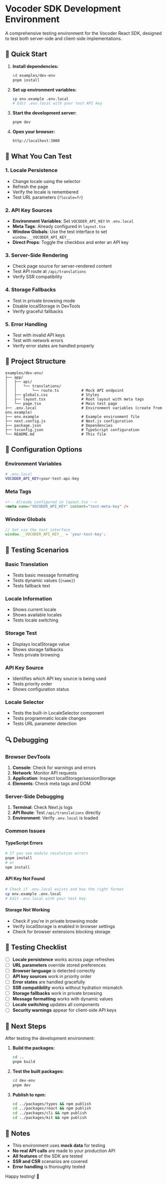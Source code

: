 # Vocoder SDK Development Environment

A comprehensive testing environment for the Vocoder React SDK, designed to test both server-side and client-side implementations.

## 🚀 Quick Start

1. **Install dependencies:**
   ```bash
   cd examples/dev-env
   pnpm install
   ```

2. **Set up environment variables:**
   ```bash
   cp env.example .env.local
   # Edit .env.local with your test API key
   ```

3. **Start the development server:**
   ```bash
   pnpm dev
   ```

4. **Open your browser:**
   ```
   http://localhost:3000
   ```

## 🧪 What You Can Test

### **1. Locale Persistence**
- Change locale using the selector
- Refresh the page
- Verify the locale is remembered
- Test URL parameters (`?locale=fr`)

### **2. API Key Sources**
- **Environment Variables**: Set `VOCODER_API_KEY` in `.env.local`
- **Meta Tags**: Already configured in `layout.tsx`
- **Window Globals**: Use the test interface to set `window.__VOCODER_API_KEY__`
- **Direct Props**: Toggle the checkbox and enter an API key

### **3. Server-Side Rendering**
- Check page source for server-rendered content
- Test API route at `/api/translations`
- Verify SSR compatibility

### **4. Storage Fallbacks**
- Test in private browsing mode
- Disable localStorage in DevTools
- Verify graceful fallbacks

### **5. Error Handling**
- Test with invalid API keys
- Test with network errors
- Verify error states are handled properly

## 📁 Project Structure

```
examples/dev-env/
├── app/
│   ├── api/
│   │   └── translations/
│   │       └── route.ts          # Mock API endpoint
│   ├── globals.css               # Styles
│   ├── layout.tsx                # Root layout with meta tags
│   └── page.tsx                  # Main test page
├── .env.local                    # Environment variables (create from env.example)
├── env.example                   # Example environment file
├── next.config.js                # Next.js configuration
├── package.json                  # Dependencies
├── tsconfig.json                 # TypeScript configuration
└── README.md                     # This file
```

## 🔧 Configuration Options

### **Environment Variables**
```bash
# .env.local
VOCODER_API_KEY=your-test-api-key
```

### **Meta Tags**
```html
<!-- Already configured in layout.tsx -->
<meta name="VOCODER_API_KEY" content="test-meta-key" />
```

### **Window Globals**
```javascript
// Set via the test interface
window.__VOCODER_API_KEY__ = 'your-test-key';
```

## 🧪 Testing Scenarios

### **Basic Translation**
- Tests basic message formatting
- Tests dynamic values (`{name}`)
- Tests fallback text

### **Locale Information**
- Shows current locale
- Shows available locales
- Tests locale switching

### **Storage Test**
- Displays localStorage value
- Shows storage fallbacks
- Tests private browsing

### **API Key Source**
- Identifies which API key source is being used
- Tests priority order
- Shows configuration status

### **Locale Selector**
- Tests the built-in LocaleSelector component
- Tests programmatic locale changes
- Tests URL parameter detection

## 🔍 Debugging

### **Browser DevTools**
1. **Console**: Check for warnings and errors
2. **Network**: Monitor API requests
3. **Application**: Inspect localStorage/sessionStorage
4. **Elements**: Check meta tags and DOM

### **Server-Side Debugging**
1. **Terminal**: Check Next.js logs
2. **API Route**: Test `/api/translations` directly
3. **Environment**: Verify `.env.local` is loaded

### **Common Issues**

#### **TypeScript Errors**
```bash
# If you see module resolution errors
pnpm install
# or
npm install
```

#### **API Key Not Found**
```bash
# Check if .env.local exists and has the right format
cp env.example .env.local
# Edit .env.local with your test key
```

#### **Storage Not Working**
- Check if you're in private browsing mode
- Verify localStorage is enabled in browser settings
- Check for browser extensions blocking storage

## 🎯 Testing Checklist

- [ ] **Locale persistence** works across page refreshes
- [ ] **URL parameters** override stored preferences
- [ ] **Browser language** is detected correctly
- [ ] **API key sources** work in priority order
- [ ] **Error states** are handled gracefully
- [ ] **SSR compatibility** works without hydration mismatch
- [ ] **Storage fallbacks** work in private browsing
- [ ] **Message formatting** works with dynamic values
- [ ] **Locale switching** updates all components
- [ ] **Security warnings** appear for client-side API keys

## 🚀 Next Steps

After testing the development environment:

1. **Build the packages:**
   ```bash
   cd ..
   pnpm build
   ```

2. **Test the built packages:**
   ```bash
   cd dev-env
   pnpm dev
   ```

3. **Publish to npm:**
   ```bash
   cd ../packages/types && npm publish
   cd ../packages/react && npm publish
   cd ../packages/cli && npm publish
   cd ../packages/kit && npm publish
   ```

## 📝 Notes

- This environment uses **mock data** for testing
- **No real API calls** are made to your production API
- **All features** of the SDK are tested
- **SSR and CSR** scenarios are covered
- **Error handling** is thoroughly tested

Happy testing! 🎉 